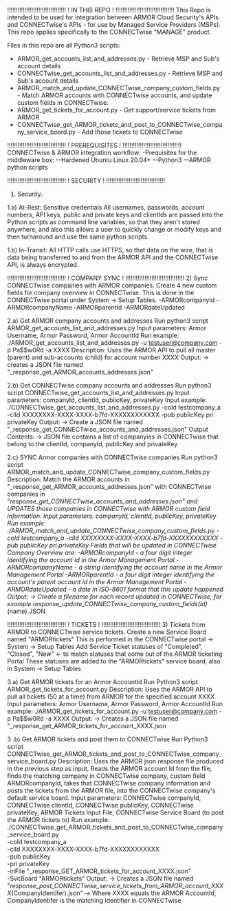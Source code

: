 !!!!!!!!!!!!!!!!!!!!!!!!!!!!!!!!!!
!           IN THIS REPO         !
!!!!!!!!!!!!!!!!!!!!!!!!!!!!!!!!!!
This Repo is intended to be used for integration between ARMOR Cloud Security's APIs and
CONNECTwise's APIs - for use by Managed Service Providers (MSPs). This repo applies
specifically to the CONNECTwise "MANAGE" product.

Files in this repo are all Python3 scripts:
- ARMOR_get_accounts_list_and_addresses.py - Retrieve MSP and Sub's account details
- CONNECTwise_get_accounts_list_and_addresses.py - Retrieve MSP and Sub's account details
- ARMOR_match_and_update_CONNECTwise_company_custom_fields.py - Match ARMOR accounts with CONNECTwise accounts, and update custom fields in CONNECTwise.
- ARMOR_get_tickets_for_account.py - Get support/service tickets from ARMOR
- CONNECTwise_get_ARMOR_tickets_and_post_to_CONNECTwise_company_service_board.py - Add those tickets to CONNECTwise

!!!!!!!!!!!!!!!!!!!!!!!!!!!!!!!!!!
!          PREREQUISITES         !
!!!!!!!!!!!!!!!!!!!!!!!!!!!!!!!!!!
CONNECTwise & ARMOR integration workflow:
-Prequisites for the middleware box:
--Hardened Ubuntu Linux 20.04+
--Python3
--ARMOR python scripts

!!!!!!!!!!!!!!!!!!!!!!!!!!!!!!!!!!
!            SECURITY            !
!!!!!!!!!!!!!!!!!!!!!!!!!!!!!!!!!!
1) Security.

1.a) At-Rest: Sensitive credentials
  All usernames, passwords, account numbers, API keys, public and private keys and clientIds 
  are passed into the Python scripts as command line variables, so that they aren't stored
  anywhere, and also this allows a user to quickly change or modify keys and then turnaround
  and use the same python scripts.

1.b) In-Transit: 
  All HTTP calls use HTTPS, so that data on the wire, that is data being transferred to and
  from the ARMOR API and the CONNECTwise API, is always encrypted.

!!!!!!!!!!!!!!!!!!!!!!!!!!!!!!!!!!
!          COMPANY SYNC          !
!!!!!!!!!!!!!!!!!!!!!!!!!!!!!!!!!!
2) Sync CONNECTwise companies with ARMOR companies.
  Create 4 new custom fields for company overview in CONNECTwise.
  This is done in the CONNECTwise portal under System -> Setup Tables.
  -ARMORcompanyId
  -ARMORcompanyName
  -ARMORparentId
  -ARMORdateUpdated

2.a) Get ARMOR company accounts and addresses
  Run python3 script ARMOR_get_accounts_list_and_addresses.py 
 Input parameters: Armor Username, Armor Password, Armor AccountId 
 Run example: ./ARMOR_get_accounts_list_and_addresses.py -u testuser@company.com -p Pa$$w0Rd -a XXXX
 Description: Uses the ARMOR API to pull all master (parent) and sub-accounts (child) for account number XXXX
    Output: 
   -> creates a JSON file named "_response_get_ARMOR_accounts_addresses.json"

2.b) Get CONNECTwise company accounts and addresses
  Run python3 script CONNECTwise_get_accounts_list_and_addresses.py 
  Input parameters: companyId, clientId, publicKey, privateKey
  Input example: ./CONNECTwise_get_accounts_list_and_addresses.py -coId testcompany_a -clId XXXXXXXX-XXXX-XXXX-b7fd-XXXXXXXXXXXX -pub publicKey pri privateKey
  Output:
   -> Create a JSON file named "_response_get_CONNECTwise_accounts_and_addresses.json"
  Output Contents:
   -> JSON file contains a list of companyies in CONNECTwise that belong to the clientId, companyId, publicKey and privateKey

2.c) SYNC Armor companies with CONNECTwise companies
  Run python3 script ARMOR_match_and_update_CONNECTwise_company_custom_fields.py
  Description: 
  Match the ARMOR accounts in "_response_get_ARMOR_accounts_addresses.json" with 
   CONNECTwise companies in "_response_get_CONNECTwise_accounts_and_addresses.json"
   and UPDATES those companies in CONNECTwise with ARMOR custom field information.
  Input parameters: companyId, clientId, publicKey, privateKey
  Run example: ./ARMOR_match_and_update_CONNECTwise_company_custom_fields.py -coId testcompany_a -clId XXXXXXXX-XXXX-XXXX-b7fd-XXXXXXXXXXXX -pub publicKey pri privateKey
  Fields that will be updated in CONNECTwise Company Overview are:
   -ARMORcompanyId - a four digit integer identifying the account id in the Armor Management Portal
   -ARMORcompanyName - a string identifying the account name in the Armor Management Portal
   -ARMORparentId - a four digit integer identifying the account's parent account id in the Armor Management Portal
   -ARMORdateUpdated - a date in ISO-8601 format that this update happened
  Output:
   -> Create a filename for each record updated in CONNECTwise, for example _response_update_CONNECTwise_company_custom_fields_(id)_(name).JSON

!!!!!!!!!!!!!!!!!!!!!!!!!!!!!!!!!!
!            TICKETS             !
!!!!!!!!!!!!!!!!!!!!!!!!!!!!!!!!!!
3) Tickets from ARMOR to CONNECTwise service tickets.
  Create a new Service Board named "ARMORtickets" 
  This is performed in the CONNECTwise portal -> System -> Setup Tables
  Add Service Ticket statuses of "Completed", "Closed", "New" <- to match statuses that come out of the ARMOR ticketing Portal
  These statuses are added to the "ARMORtickets" service board, also in System -> Setup Tables

3.a) Get ARMOR tickets for an Armor AccountId
  Run Python3 script ARMOR_get_tickets_for_account.py
  Description: Uses the ARMOR API to pull all tickets (50 at a time) from ARMOR for the specified account XXXX
  Input parameters: Armor Username, Armor Password, Armor AccountId 
  Run example: ./ARMOR_get_tickets_for_account.py -u testuser@company.com -p Pa$$w0Rd -a XXXX
  Output:
   -> Creates a JSON file named "_response_get_ARMOR_tickets_for_account_XXXX.json 

3 .b) Get ARMOR tickets and post them to CONNECTwise
  Run Python3 script CONNECTwise_get_ARMOR_tickets_and_post_to_CONNECTwise_company_service_board.py
  Description: Uses the ARMOR json response file produced in the previous step as input, Reads the ARMOR account Id from the file,
  finds the matching company in CONNECTwise company, custom field ARMORcompanyId, takes that CONNECTwise company information
  and posts the tickets from the ARMOR file, into the CONNECTwise company's default service board.
  Input parameters: 
    CONNECTwise companyId, 
    CONNECTwise clientId, 
    CONNECTwise publicKey, 
    CONNECTwise privateKey,
    ARMOR Tickets Input File,
    CONNECTwise Service Board (to post the ARMOR tickets to)
  Run example: ./CONNECTwise_get_ARMOR_tickets_and_post_to_CONNECTwise_company_service_board.py \
    -coId testcompany_a \
    -clId XXXXXXXX-XXXX-XXXX-b7fd-XXXXXXXXXXXX \
    -pub publicKey \
    -pri privateKey \
    -inFile "_response_GET_ARMOR_tickets_for_account_XXXX.json" \
    -SvcBoard "ARMORtickets"
  Output:
   -> Creates a JSON file named "_response_post_CONNECTwise_service_tickets_from_ARMOR_account_XXXX_(CompanyIdentifer).json"
   -> Where XXXX equals the ARMOR AccountId, CompanyIdentifer is the matching Identifier in CONNECTwise

